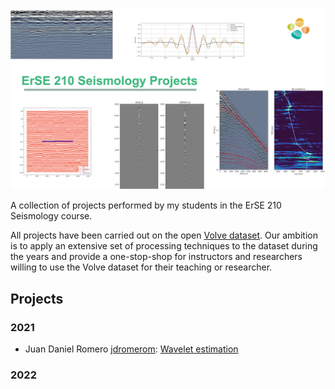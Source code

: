 ![Seismology](https://github.com/DIG-Kaust/Seismology-Projects/blob/main/logo.png)

A collection of projects performed by my students in the ErSE 210 Seismology course. 

All projects have been carried out on the open [Volve dataset](https://www.equinor.com/energy/volve-data-sharing). Our ambition is to apply an extensive set of processing techniques to the dataset during the years and provide a one-stop-shop for instructors and researchers willing to use the Volve dataset for their teaching or researcher.


## Projects

### 2021

- Juan Daniel Romero [jdromerom](https://github.com/jdromerom): [Wavelet estimation](jromero_waveletestimation)

### 2022